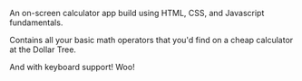 An on-screen calculator app build using HTML, CSS, and Javascript fundamentals.

Contains all your basic math operators that you'd find on a cheap calculator at the Dollar Tree.

And with keyboard support! Woo!